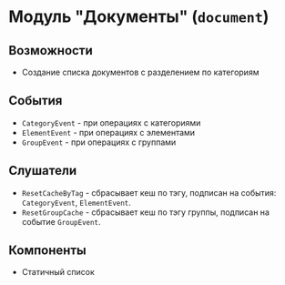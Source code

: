 # Модуль "Документы" (`document`)

## Возможности
* Создание списка документов с разделением по категориям

## События
* `CategoryEvent` - при операциях с категориями
* `ElementEvent` - при операциях с элементами
* `GroupEvent` - при операциях с группами

## Слушатели
* `ResetCacheByTag` - сбрасывает кеш по тэгу, подписан на события: `CategoryEvent`, `ElementEvent`.
* `ResetGroupCache` - сбрасывает кеш по тэгу группы, подписан на событие `GroupEvent`.

## Компоненты
* Статичный список
